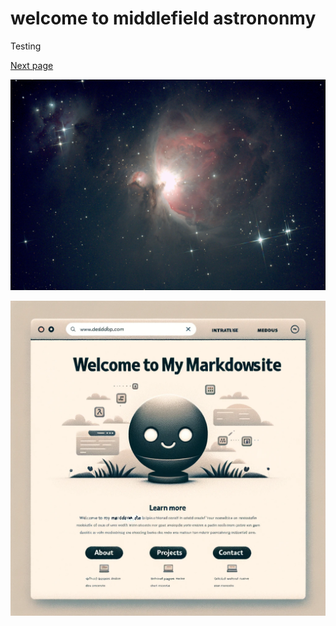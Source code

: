 # welcome to middlefield astrononmy

Testing

[Next page](/page2.md)

![Alt text](images/M42-v2.jpeg "a title")


![Another image](images/dalle.png)
